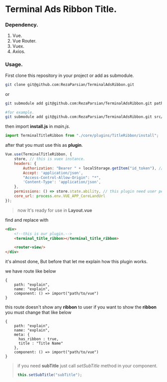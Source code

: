 # Terminal Ads Ribbon Title.

### Dependency.

1. Vue.
2. Vue Router.
3. Vuex.
4. Axios.

### Usage.
First clone this repository in your project or add as submodule.

```bash
git clone git@github.com:RezaParsian/TerminalAdsRibbon.git
```

or

```bash
git submodule add git@github.com:RezaParsian/TerminalAdsRibbon.git path/where/you/want

#for example.
git submodule add git@github.com:RezaParsian/TerminalAdsRibbon.git src/core/plugins/TitleRibbon
```

then import **install.js** in _main.js_.

```javascript
import TerminalTitleRibbon from "./core/plugins/TitleRibbon/install";
```

after that you must use this as **plugin**.

```javascript
Vue.use(TerminalTitleRibbon, {
    store, // this is vuex instance.
    headers: {
        Authorization: "Bearer " + localStorage.getItem("id_token"), // send Authorization with Bearer anytime.
        Accept: 'application/json',
        "Access-Control-Allow-Origin": "*",
        'Content-Type': 'application/json',
    },
    permissions: () => store.state.ability, // this plugin need user permission for check user access.
    core_url: process.env.VUE_APP_CoreLandUrl
});
```

> now It's ready for use in **Layout.vue**

find _<router-view/>_ and replace with

```html
<div>
    <!--this is our plugin.-->
    <terminal_title_ribbon></terminal_title_ribbon> 

    <router-view/>
</div>
```

it's almost done, But before that let me explain how this plugin works.

we have route like below

```jsonpath
{
    path: "explain",
    name: "explain",
    component: () => import("path/to/vue")
}
```

this route doesn't show any **ribbon** to user if you want to show the **ribbon** you must change that like below

```jsonpath
{
    path: "explain",
    name: "explain",
    meta: {
      has_ribbon : true,
      title : "Title Name"
    },
    component: () => import("path/to/vue")
}
```

> if you need **subTitle** just call _setSubTitle_ method in your component.
> ```js
> this.setSubTitle("subTitle");
> ```
